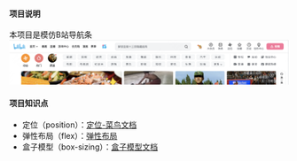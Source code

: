 #### 项目说明
本项目是模仿B站导航条
![B站导航条](https://github.com/erdong-fe/tiny-vanilla-javasript-project/blob/main/imgs/01/B%E7%AB%99%E5%AF%BC%E8%88%AA%E6%9D%A1.png)
#### 项目知识点
- 定位（position）：[定位-菜鸟文档](https://www.runoob.com/css/css-positioning.html)
- 弹性布局（flex）：[弹性布局](https://developer.mozilla.org/zh-CN/docs/Web/CSS/CSS_Flexible_Box_Layout/Basic_Concepts_of_Flexbox)
- 盒子模型（box-sizing）：[盒子模型文档](https://developer.mozilla.org/zh-CN/docs/Web/CSS/CSS_Box_Model/Introduction_to_the_CSS_box_model)